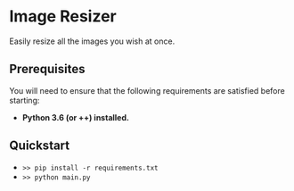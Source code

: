 # Image Resizer
Easily resize all the images you wish at once.
## Prerequisites
You will need to ensure that the following requirements are satisfied before starting:
* **Python 3.6 (or ++) installed.**
## Quickstart
* `>> pip install -r requirements.txt`
* `>> python main.py`
